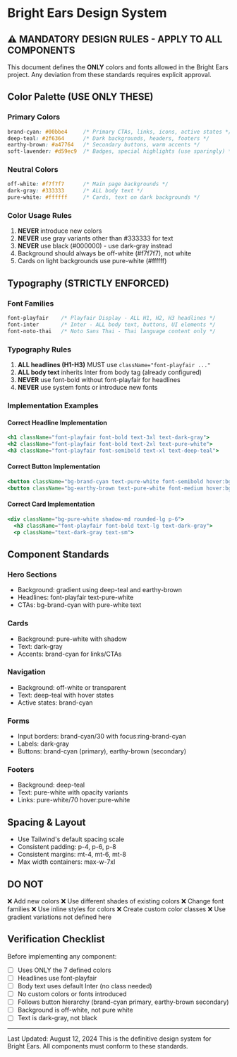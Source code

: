 # Bright Ears Design System

## ⚠️ MANDATORY DESIGN RULES - APPLY TO ALL COMPONENTS

This document defines the **ONLY** colors and fonts allowed in the Bright Ears project. Any deviation from these standards requires explicit approval.

## Color Palette (USE ONLY THESE)

### Primary Colors
```css
brand-cyan: #00bbe4     /* Primary CTAs, links, icons, active states */
deep-teal: #2f6364      /* Dark backgrounds, headers, footers */
earthy-brown: #a47764   /* Secondary buttons, warm accents */
soft-lavender: #d59ec9  /* Badges, special highlights (use sparingly) */
```

### Neutral Colors
```css
off-white: #f7f7f7      /* Main page backgrounds */
dark-gray: #333333      /* ALL body text */
pure-white: #ffffff     /* Cards, text on dark backgrounds */
```

### Color Usage Rules
1. **NEVER** introduce new colors
2. **NEVER** use gray variants other than #333333 for text
3. **NEVER** use black (#000000) - use dark-gray instead
4. Background should always be off-white (#f7f7f7), not white
5. Cards on light backgrounds use pure-white (#ffffff)

## Typography (STRICTLY ENFORCED)

### Font Families
```css
font-playfair    /* Playfair Display - ALL H1, H2, H3 headlines */
font-inter       /* Inter - ALL body text, buttons, UI elements */
font-noto-thai   /* Noto Sans Thai - Thai language content only */
```

### Typography Rules
1. **ALL headlines (H1-H3)** MUST use `className="font-playfair ..."`
2. **ALL body text** inherits Inter from body tag (already configured)
3. **NEVER** use font-bold without font-playfair for headlines
4. **NEVER** use system fonts or introduce new fonts

### Implementation Examples

#### Correct Headline Implementation
```jsx
<h1 className="font-playfair font-bold text-3xl text-dark-gray">
<h2 className="font-playfair font-bold text-2xl text-pure-white">
<h3 className="font-playfair font-semibold text-xl text-deep-teal">
```

#### Correct Button Implementation
```jsx
<button className="bg-brand-cyan text-pure-white font-semibold hover:bg-brand-cyan/90">
<button className="bg-earthy-brown text-pure-white font-medium hover:bg-earthy-brown/80">
```

#### Correct Card Implementation
```jsx
<div className="bg-pure-white shadow-md rounded-lg p-6">
  <h3 className="font-playfair font-bold text-lg text-dark-gray">
  <p className="text-dark-gray text-sm">
```

## Component Standards

### Hero Sections
- Background: gradient using deep-teal and earthy-brown
- Headlines: font-playfair text-pure-white
- CTAs: bg-brand-cyan with pure-white text

### Cards
- Background: pure-white with shadow
- Text: dark-gray
- Accents: brand-cyan for links/CTAs

### Navigation
- Background: off-white or transparent
- Text: deep-teal with hover states
- Active states: brand-cyan

### Forms
- Input borders: brand-cyan/30 with focus:ring-brand-cyan
- Labels: dark-gray
- Buttons: brand-cyan (primary), earthy-brown (secondary)

### Footers
- Background: deep-teal
- Text: pure-white with opacity variants
- Links: pure-white/70 hover:pure-white

## Spacing & Layout
- Use Tailwind's default spacing scale
- Consistent padding: p-4, p-6, p-8
- Consistent margins: mt-4, mt-6, mt-8
- Max width containers: max-w-7xl

## DO NOT
❌ Add new colors
❌ Use different shades of existing colors
❌ Change font families
❌ Use inline styles for colors
❌ Create custom color classes
❌ Use gradient variations not defined here

## Verification Checklist
Before implementing any component:
- [ ] Uses ONLY the 7 defined colors
- [ ] Headlines use font-playfair
- [ ] Body text uses default Inter (no class needed)
- [ ] No custom colors or fonts introduced
- [ ] Follows button hierarchy (brand-cyan primary, earthy-brown secondary)
- [ ] Background is off-white, not pure white
- [ ] Text is dark-gray, not black

---
Last Updated: August 12, 2024
This is the definitive design system for Bright Ears. All components must conform to these standards.